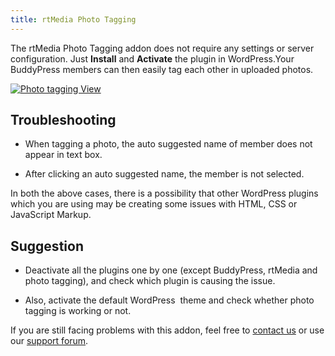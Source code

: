```yaml
---
title: rtMedia Photo Tagging
---
```


The rtMedia Photo Tagging addon does not require any settings or server configuration. Just **Install** and **Activate** the plugin in WordPress.Your BuddyPress members can then easily tag each other in uploaded photos.

[![Photo tagging View](https://rtcamp.com/wp-content/uploads/2013/06/Selection_018-620x3141.png)](https://rtcamp.com/wp-content/uploads/2013/06/Selection_0181.png)


## Troubleshooting


	
  * When tagging a photo, the auto suggested name of member does not appear in text box.

	
  * After clicking an auto suggested name, the member is not selected.


In both the above cases, there is a possibility that other WordPress plugins which you are using may be creating some issues with HTML, CSS or JavaScript Markup.


## Suggestion

	
  * Deactivate all the plugins one by one (except BuddyPress, rtMedia and photo tagging), and check which plugin is causing the issue.

	
  * Also, activate the default WordPress  theme and check whether photo tagging is working or not.


If you are still facing problems with this addon, feel free to [contact us](https://rtcamp.com/contact/) or use our [support forum](https://rtcamp.com/groups/buddypress-media/forum/).
